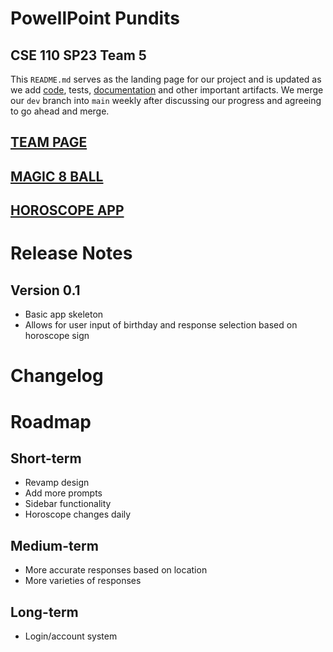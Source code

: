 # PowellPoint Pundits
## CSE 110 SP23 Team 5

This `README.md` serves as the landing page for our project and is updated as we add [code](https://github.com/cse110-sp23-group5/cse110-sp23-group5/tree/main/source), tests, [documentation](https://github.com/cse110-sp23-group5/cse110-sp23-group5/tree/main/admin) and other important artifacts.
We merge our `dev` branch into `main` weekly after discussing our progress and agreeing to go ahead and merge.

## [TEAM PAGE](admin/team.md)

## [MAGIC 8 BALL](https://cse110-sp23-group5.github.io/cse110-sp23-group5/source/magic8ball/magic8ball.html)

## [HOROSCOPE APP](https://cse110-sp23-group5.github.io/cse110-sp23-group5/source/horoscope/horoscope.html)

[//]: # (Version format: MAJOR.MINOR.PATCH)

# Release Notes
## Version 0.1
- Basic app skeleton
- Allows for user input of birthday and response selection based on horoscope sign

# Changelog
[//]: # (Previous release notes here)


# Roadmap
## Short-term
- Revamp design
- Add more prompts
- Sidebar functionality
- Horoscope changes daily

## Medium-term
- More accurate responses based on location
- More varieties of responses

## Long-term
- Login/account system
